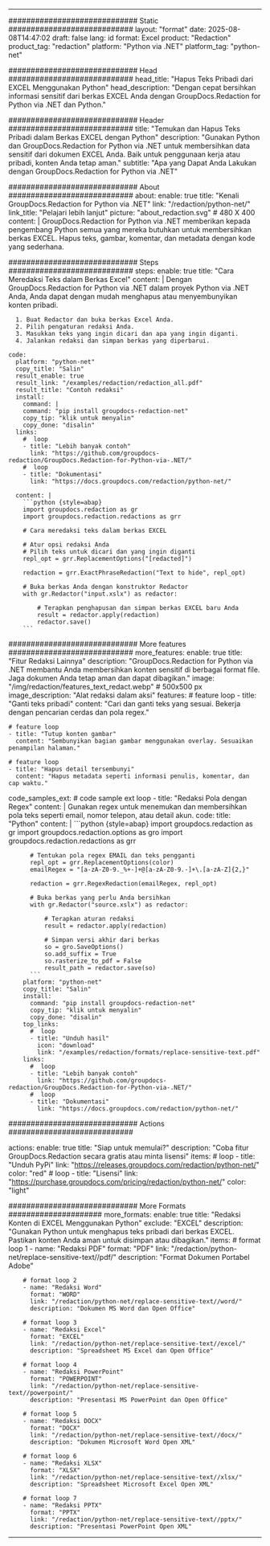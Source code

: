 
---
############################# Static ############################
layout: "format"
date:  2025-08-08T14:47:02
draft: false
lang: id
format: Excel
product: "Redaction"
product_tag: "redaction"
platform: "Python via .NET"
platform_tag: "python-net"

############################# Head ############################
head_title: "Hapus Teks Pribadi dari EXCEL Menggunakan Python"
head_description: "Dengan cepat bersihkan informasi sensitif dari berkas EXCEL Anda dengan GroupDocs.Redaction for Python via .NET dan Python."

############################# Header ############################
title: "Temukan dan Hapus Teks Pribadi dalam Berkas EXCEL dengan Python" 
description: "Gunakan Python dan GroupDocs.Redaction for Python via .NET untuk membersihkan data sensitif dari dokumen EXCEL Anda. Baik untuk penggunaan kerja atau pribadi, konten Anda tetap aman."
subtitle: "Apa yang Dapat Anda Lakukan dengan GroupDocs.Redaction for Python via .NET" 

############################# About ############################
about:
    enable: true
    title: "Kenali GroupDocs.Redaction for Python via .NET"
    link: "/redaction/python-net/"
    link_title: "Pelajari lebih lanjut"
    picture: "about_redaction.svg" # 480 X 400
    content: |
       GroupDocs.Redaction for Python via .NET memberikan kepada pengembang Python semua yang mereka butuhkan untuk membersihkan berkas EXCEL. Hapus teks, gambar, komentar, dan metadata dengan kode yang sederhana.

############################# Steps ############################
steps:
    enable: true
    title: "Cara Meredaksi Teks dalam Berkas Excel"
    content: |
      Dengan GroupDocs.Redaction for Python via .NET dalam proyek Python via .NET Anda, Anda dapat dengan mudah menghapus atau menyembunyikan konten pribadi.
      
      1. Buat Redactor dan buka berkas Excel Anda.
      2. Pilih pengaturan redaksi Anda.
      3. Masukkan teks yang ingin dicari dan apa yang ingin diganti.
      4. Jalankan redaksi dan simpan berkas yang diperbarui.
   
    code:
      platform: "python-net"
      copy_title: "Salin"
      result_enable: true
      result_link: "/examples/redaction/redaction_all.pdf"
      result_title: "Contoh redaksi"
      install:
        command: |
        command: "pip install groupdocs-redaction-net"
        copy_tip: "klik untuk menyalin"
        copy_done: "disalin"
      links:
        #  loop
        - title: "Lebih banyak contoh"
          link: "https://github.com/groupdocs-redaction/GroupDocs.Redaction-for-Python-via-.NET/"
        #  loop
        - title: "Dokumentasi"
          link: "https://docs.groupdocs.com/redaction/python-net/"
          
      content: |
        ```python {style=abap}
        import groupdocs.redaction as gr
        import groupdocs.redaction.redactions as grr

        # Cara meredaksi teks dalam berkas EXCEL

        # Atur opsi redaksi Anda
        # Pilih teks untuk dicari dan yang ingin diganti
        repl_opt = grr.ReplacementOptions("[redacted]")
                
        redaction = grr.ExactPhraseRedaction("Text to hide", repl_opt)

        # Buka berkas Anda dengan konstruktor Redactor
        with gr.Redactor("input.xslx") as redactor:

            # Terapkan penghapusan dan simpan berkas EXCEL baru Anda
            result = redactor.apply(redaction)
            redactor.save()
        ```            


############################# More features ############################
more_features:
  enable: true
  title: "Fitur Redaksi Lainnya"
  description: "GroupDocs.Redaction for Python via .NET membantu Anda membersihkan konten sensitif di berbagai format file. Jaga dokumen Anda tetap aman dan dapat dibagikan."
  image: "/img/redaction/features_text_redact.webp" # 500x500 px
  image_description: "Alat redaksi dalam aksi"
  features:
    # feature loop
    - title: "Ganti teks pribadi"
      content: "Cari dan ganti teks yang sesuai. Bekerja dengan pencarian cerdas dan pola regex."

    # feature loop
    - title: "Tutup konten gambar"
      content: "Sembunyikan bagian gambar menggunakan overlay. Sesuaikan penampilan halaman."

    # feature loop
    - title: "Hapus detail tersembunyi"
      content: "Hapus metadata seperti informasi penulis, komentar, dan cap waktu."
      
  code_samples_ext:
    # code sample ext loop
    - title: "Redaksi Pola dengan Regex"
      content: |
        Gunakan regex untuk menemukan dan membersihkan pola teks seperti email, nomor telepon, atau detail akun.
      code:
        title: "Python"
        content: |
          ```python {style=abap}
          import groupdocs.redaction as gr
          import groupdocs.redaction.options as gro
          import groupdocs.redaction.redactions as grr

          # Tentukan pola regex EMAIL dan teks pengganti
          repl_opt = grr.ReplacementOptions(color)
          emailRegex = "[a-zA-Z0-9._%+-]+@[a-zA-Z0-9.-]+\.[a-zA-Z]{2,}"

          redaction = grr.RegexRedaction(emailRegex, repl_opt)

          # Buka berkas yang perlu Anda bersihkan
          with gr.Redactor("source.xslx") as redactor:

              # Terapkan aturan redaksi
              result = redactor.apply(redaction)

              # Simpan versi akhir dari berkas
              so = gro.SaveOptions()
              so.add_suffix = True
              so.rasterize_to_pdf = False
              result_path = redactor.save(so)
          ```
        platform: "python-net"
        copy_title: "Salin"
        install:
          command: "pip install groupdocs-redaction-net"
          copy_tip: "klik untuk menyalin"
          copy_done: "disalin"
        top_links:
          #  loop
          - title: "Unduh hasil"
            icon: "download"
            link: "/examples/redaction/formats/replace-sensitive-text.pdf"
        links:
          #  loop
          - title: "Lebih banyak contoh"
            link: "https://github.com/groupdocs-redaction/GroupDocs.Redaction-for-Python-via-.NET/"
          #  loop
          - title: "Dokumentasi"
            link: "https://docs.groupdocs.com/redaction/python-net/"


############################# Actions ############################

actions:
  enable: true
  title: "Siap untuk memulai?"
  description: "Coba fitur GroupDocs.Redaction secara gratis atau minta lisensi"
  items:
    #  loop
    - title: "Unduh PyPi"
      link: "https://releases.groupdocs.com/redaction/python-net/"
      color: "red"
        #  loop
    - title: "Lisensi"
      link: "https://purchase.groupdocs.com/pricing/redaction/python-net/"
      color: "light"


############################# More Formats #####################
more_formats:
    enable: true
    title: "Redaksi Konten di EXCEL Menggunakan Python"
    exclude: "EXCEL"
    description: "Gunakan Python untuk menghapus teks pribadi dari berkas EXCEL. Pastikan konten Anda aman untuk disimpan atau dibagikan."
    items: 
        # format loop 1
        - name: "Redaksi PDF"
          format: "PDF"
          link: "/redaction/python-net/replace-sensitive-text//pdf/"
          description: "Format Dokumen Portabel Adobe"

        # format loop 2
        - name: "Redaksi Word"
          format: "WORD"
          link: "/redaction/python-net/replace-sensitive-text//word/"
          description: "Dokumen MS Word dan Open Office"
          
        # format loop 3
        - name: "Redaksi Excel"
          format: "EXCEL"
          link: "/redaction/python-net/replace-sensitive-text//excel/"
          description: "Spreadsheet MS Excel dan Open Office"

        # format loop 4
        - name: "Redaksi PowerPoint"
          format: "POWERPOINT"
          link: "/redaction/python-net/replace-sensitive-text//powerpoint/"
          description: "Presentasi MS PowerPoint dan Open Office"

        # format loop 5
        - name: "Redaksi DOCX"
          format: "DOCX"
          link: "/redaction/python-net/replace-sensitive-text//docx/"
          description: "Dokumen Microsoft Word Open XML"
          
        # format loop 6
        - name: "Redaksi XLSX"
          format: "XLSX"
          link: "/redaction/python-net/replace-sensitive-text//xlsx/"
          description: "Spreadsheet Microsoft Excel Open XML"
          
        # format loop 7
        - name: "Redaksi PPTX"
          format: "PPTX"
          link: "/redaction/python-net/replace-sensitive-text//pptx/"
          description: "Presentasi PowerPoint Open XML"


---